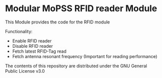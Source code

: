 # Modular MoPSS RFID reader Module

This Module provides the code for the RFID module

Functionality:
- Enable RFID reader
- Disable RFID reader
- Fetch latest RFID-Tag read
- Fetch antenna resonant frequency (Important for reading performance)

The contents of this repository are distributed under the GNU General Public License v3.0
